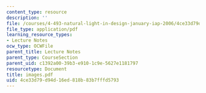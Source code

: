 ```yaml
---
content_type: resource
description: ''
file: /courses/4-493-natural-light-in-design-january-iap-2006/4ce33d79d94d16ed818b83b7fffd5793_images.pdf
file_type: application/pdf
learning_resource_types:
- Lecture Notes
ocw_type: OCWFile
parent_title: Lecture Notes
parent_type: CourseSection
parent_uid: c1392a00-39b3-e910-1c9e-5627e1181797
resourcetype: Document
title: images.pdf
uid: 4ce33d79-d94d-16ed-818b-83b7fffd5793
---
```

